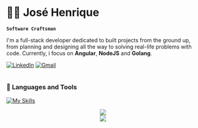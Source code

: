 # 🐱‍👓 José Henrique

**`Software Craftsman`**

I'm a full-stack developer dedicated to built projects from the ground up, from planning and designing all the way to solving real-life problems with code. Currently, i focus on **Angular**, **NodeJS** and **Golang**.

[![LinkedIn](https://img.shields.io/badge/Linkedin-0077B5?style=for-the-badge&logo=linkedin&logoColor=white)](https://www.linkedin.com/in/josehenriquepg/) [![Gmail](https://img.shields.io/badge/Gmail-D14836?style=for-the-badge&logo=gmail&logoColor=white&link=mailto:hpereira012@gmail.com)](mailto:hpereira012@gmail.com)

#

### 🧰 Languages and Tools

[![My Skills](https://skillicons.dev/icons?i=html,css,js,go,python,ruby,ts,angular,nodejs,nest,postgres,mysql,mongodb,git&theme=dark)](https://skillicons.dev)

<div align="center">
  <img src="https://github-readme-stats.vercel.app/api/top-langs/?username=josehenriquepg&langs_count=8&theme=dark&hide=html,css&layout=compact&border_radius=15&hide_border=true"/>
</div>

<div align="center">
  <img src="https://github-readme-streak-stats.herokuapp.com/?user=josehenriquepg&theme=github-dark&hide_border=true&border_radius=15&date_format=j%2Fn%5B%2FY%5D"/>
</div>

